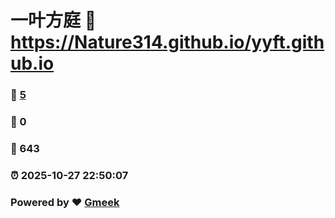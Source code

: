 # 一叶方庭 :link: https://Nature314.github.io/yyft.github.io 
### :page_facing_up: [5](https://Nature314.github.io/yyft.github.io/tag.html) 
### :speech_balloon: 0 
### :hibiscus: 643 
### :alarm_clock: 2025-10-27 22:50:07 
### Powered by :heart: [Gmeek](https://github.com/Meekdai/Gmeek)
